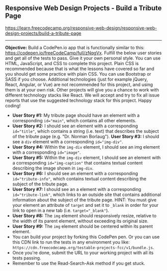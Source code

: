 Responsive Web Design Projects - Build a Tribute Page
-----------------------------------------
https://learn.freecodecamp.org/responsive-web-design/responsive-web-design-projects/build-a-tribute-page
__________________________

**Objective:** Build a CodePen.io app that is functionally similar to this: https://codepen.io/freeCodeCamp/full/zNqgVx.
    Fulfill the below user stories and get all of the tests to pass. Give it your own personal style.
    You can use HTML, JavaScript, and CSS to complete this project. Plain CSS is recommended because that is what the lessons have covered so far and you should get some practice with plain CSS. You can use Bootstrap or SASS if you choose. Additional technologies (just for example jQuery, React, Angular, or Vue) are not recommended for this project, and using them is at your own risk. Other projects will give you a chance to work with different technology stacks like React. We will accept and try to fix all issue reports that use the suggested technology stack for this project. Happy coding!
   * **User Story #1:** My tribute page should have an element with a corresponding `id="main"`, which contains all other elements.
   * **User Story #2:** I should see an element with a corresponding `id="title"`, which contains a string (i.e. text) that describes the subject of the tribute page (e.g. "Dr. Norman Borlaug").
    **User Story #3:** I should see a `div` element with a corresponding `id="img-div"`.
   * **User Story #4:** Within the `img-div` element, I should see an img element with a corresponding `id="image"`.
   * **User Story #5:** Within the `img-div` element, I should see an element with a corresponding `id="img-caption"` that contains textual content describing the image shown in `img-div`.
   * **User Story #6:** I should see an element with a corresponding `id="tribute-info"`, which contains textual content describing the subject of the tribute page.
   * **User Story #7:** I should see an a element with a corresponding `id="tribute-link"`, which links to an outside site that contains additional information about the subject of the tribute page. HINT: You must give your element an attribute of `target` and set it to `_blank` in order for your link to open in a new tab (i.e. `target="_blank"`).
   * **User Story #8:** The `img` element should responsively resize, relative to the width of its parent element, without exceeding its original size.
   * **User Story #9:** The `img` element should be centered within its parent element.
   * You can build your project by forking this CodePen pen. Or you can use this CDN link to run the tests in any environment you like: `https://cdn.freecodecamp.org/testable-projects-fcc/v1/bundle.js`.
   *  Once you're done, submit the URL to your working project with all its tests passing.
   * Remember to use the Read-Search-Ask method if you get stuck.